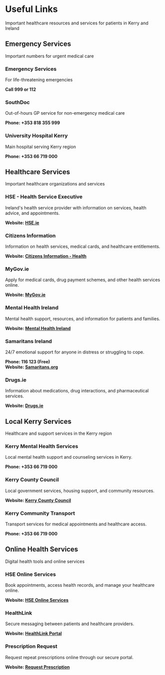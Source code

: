 # Useful Links

Important healthcare resources and services for patients in Kerry and Ireland

## Emergency Services

Important numbers for urgent medical care

### Emergency Services

For life-threatening emergencies

**Call 999 or 112**

### SouthDoc

Out-of-hours GP service for non-emergency medical care

**Phone: +353 818 355 999**

### University Hospital Kerry

Main hospital serving Kerry region

**Phone: +353 66 719 000**

## Healthcare Services

Important healthcare organizations and services

### HSE - Health Service Executive

Ireland's health service provider with information on services, health advice, and appointments.

**Website: [HSE.ie](https://www.hse.ie)**

### Citizens Information

Information on health services, medical cards, and healthcare entitlements.

**Website: [Citizens Information - Health](https://www.citizensinformation.ie/en/health/)**

### MyGov.ie

Apply for medical cards, drug payment schemes, and other health services online.

**Website: [MyGov.ie](https://www.mygov.ie)**

### Mental Health Ireland

Mental health support, resources, and information for patients and families.

**Website: [Mental Health Ireland](https://www.mentalhealthireland.ie)**

### Samaritans Ireland

24/7 emotional support for anyone in distress or struggling to cope.

**Phone: 116 123 (Free)**  
**Website: [Samaritans.org](https://www.samaritans.org)**

### Drugs.ie

Information about medications, drug interactions, and pharmaceutical services.

**Website: [Drugs.ie](https://www.drugs.ie)**

## Local Kerry Services

Healthcare and support services in the Kerry region

### Kerry Mental Health Services

Local mental health support and counseling services in Kerry.

**Phone: +353 66 719 000**

### Kerry County Council

Local government services, housing support, and community resources.

**Website: [Kerry County Council](https://www.kerrycoco.ie)**

### Kerry Community Transport

Transport services for medical appointments and healthcare access.

**Phone: +353 66 719 000**

## Online Health Services

Digital health tools and online services

### HSE Online Services

Book appointments, access health records, and manage your healthcare online.

**Website: [HSE Online Services](https://www2.hse.ie/services/online-services/)**

### HealthLink

Secure messaging between patients and healthcare providers.

**Website: [HealthLink Portal](https://www.healthlink.ie)**

### Prescription Request

Request repeat prescriptions online through our secure portal.

**Website: [Request Prescription](https://blnk.ws/service/valentia-road-medical-centre/prescription-requests)**
